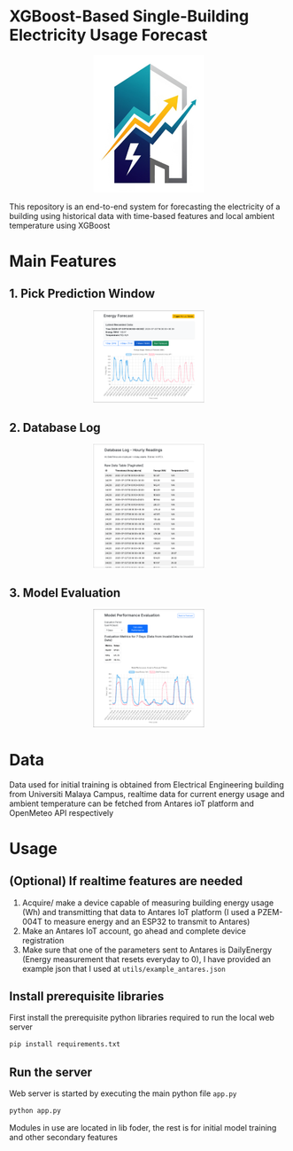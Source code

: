 # XGBoost-Based Single-Building Electricity Usage Forecast

<div align="center">
<img src="figs/logo.png" alt="logo" width="200"/>
</div>

This repository is an end-to-end system for forecasting the electricity of a building using historical data with time-based features and local ambient temperature using XGBoost

# Main Features

## 1. Pick Prediction Window


<div align="center">
<img src="figs/prediction_display.png" alt="logo" width="200"/>
</div>

## 2. Database Log


<div align="center">
<img src="figs/database_log.png" alt="logo" width="200"/>
</div>

## 3. Model Evaluation


<div align="center">
<img src="figs/model_eval.png" alt="logo" width="200"/>
</div>


# Data

Data used for initial training is obtained from Electrical Engineering building from Universiti Malaya Campus, realtime data for current energy usage and ambient temperature can be fetched from Antares ioT platform and OpenMeteo API respectively

# Usage

## (Optional) If realtime features are needed
1. Acquire/ make a device capable of measuring building energy usage (Wh) and transmitting that data to Antares IoT platform (I used a PZEM-004T to measure energy and an ESP32 to transmit to Antares)
2. Make an Antares IoT account, go ahead and complete device registration
3. Make sure that one of the parameters sent to Antares is DailyEnergy (Energy measurement that resets everyday to 0), I have provided an example json that I used at `utils/example_antares.json`

## Install prerequisite libraries
First install the prerequisite python libraries required to run the local web server
```bash
pip install requirements.txt
```

## Run the server
Web server is started by executing the main python file `app.py`
```bash
python app.py
```
Modules in use are located in lib foder, the rest is for initial model training and other secondary features